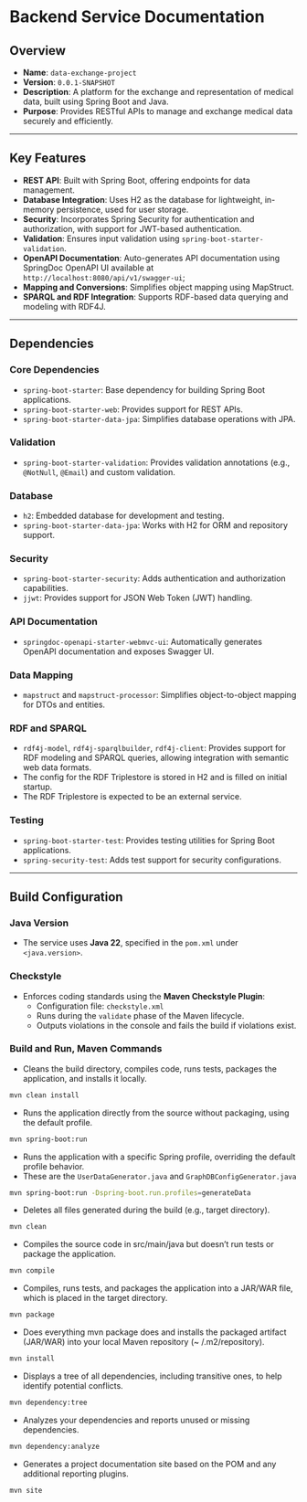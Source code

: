 # Backend Service Documentation

## Overview

- **Name**: `data-exchange-project`
- **Version**: `0.0.1-SNAPSHOT`
- **Description**: A platform for the exchange and representation of medical data, built using Spring Boot and Java.
- **Purpose**: Provides RESTful APIs to manage and exchange medical data securely and efficiently.

---

## Key Features

- **REST API**: Built with Spring Boot, offering endpoints for data management.
- **Database Integration**: Uses H2 as the database for lightweight, in-memory persistence, used for user storage.
- **Security**: Incorporates Spring Security for authentication and authorization, with support for JWT-based
  authentication.
- **Validation**: Ensures input validation using `spring-boot-starter-validation`.
- **OpenAPI Documentation**: Auto-generates API documentation using SpringDoc OpenAPI UI available
  at `http://localhost:8080/api/v1/swagger-ui`;
- **Mapping and Conversions**: Simplifies object mapping using MapStruct.
- **SPARQL and RDF Integration**: Supports RDF-based data querying and modeling with RDF4J.

---

## Dependencies

### Core Dependencies

- `spring-boot-starter`: Base dependency for building Spring Boot applications.
- `spring-boot-starter-web`: Provides support for REST APIs.
- `spring-boot-starter-data-jpa`: Simplifies database operations with JPA.

### Validation

- `spring-boot-starter-validation`: Provides validation annotations (e.g., `@NotNull`, `@Email`) and custom validation.

### Database

- `h2`: Embedded database for development and testing.
- `spring-boot-starter-data-jpa`: Works with H2 for ORM and repository support.

### Security

- `spring-boot-starter-security`: Adds authentication and authorization capabilities.
- `jjwt`: Provides support for JSON Web Token (JWT) handling.

### API Documentation

- `springdoc-openapi-starter-webmvc-ui`: Automatically generates OpenAPI documentation and exposes Swagger UI.

### Data Mapping

- `mapstruct` and `mapstruct-processor`: Simplifies object-to-object mapping for DTOs and entities.

### RDF and SPARQL

- `rdf4j-model`, `rdf4j-sparqlbuilder`, `rdf4j-client`: Provides support for RDF modeling and SPARQL queries, allowing
  integration with semantic web data formats.
- The config for the RDF Triplestore is stored in H2 and is filled on initial startup.
- The RDF Triplestore is expected to be an external service.

### Testing

- `spring-boot-starter-test`: Provides testing utilities for Spring Boot applications.
- `spring-security-test`: Adds test support for security configurations.

---

## Build Configuration

### Java Version

- The service uses **Java 22**, specified in the `pom.xml` under `<java.version>`.

### Checkstyle

- Enforces coding standards using the **Maven Checkstyle Plugin**:
    - Configuration file: `checkstyle.xml`
    - Runs during the `validate` phase of the Maven lifecycle.
    - Outputs violations in the console and fails the build if violations exist.

### Build and Run, Maven Commands

- Cleans the build directory, compiles code, runs tests, packages the application, and installs it locally.

```bash
mvn clean install
```

- Runs the application directly from the source without packaging, using the default profile.

```bash 
mvn spring-boot:run
```

- Runs the application with a specific Spring profile, overriding the default profile behavior.
- These are the `UserDataGenerator.java` and `GraphDBConfigGenerator.java`

```bash
mvn spring-boot:run -Dspring-boot.run.profiles=generateData
```

- Deletes all files generated during the build (e.g., target directory).

```bash
mvn clean
```

- Compiles the source code in src/main/java but doesn’t run tests or package the application.

```bash
mvn compile
```

- Compiles, runs tests, and packages the application into a JAR/WAR file, which is placed in the target directory.

```bash
mvn package
```

- Does everything mvn package does and installs the packaged artifact (JAR/WAR) into your local Maven repository (~
  /.m2/repository).

```bash
mvn install
```

- Displays a tree of all dependencies, including transitive ones, to help identify potential conflicts.

```bash
mvn dependency:tree
```

- Analyzes your dependencies and reports unused or missing dependencies.

```bash
mvn dependency:analyze
```

- Generates a project documentation site based on the POM and any additional reporting plugins.

```bash
mvn site
```
